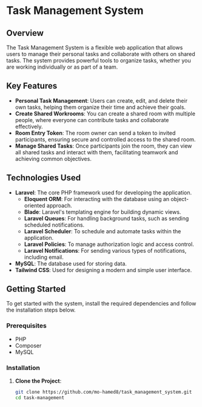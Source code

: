 # Task Management System

## Overview

The Task Management System is a flexible web application that allows users to manage their personal tasks and collaborate with others on shared tasks. The system provides powerful tools to organize tasks, whether you are working individually or as part of a team.

## Key Features

- **Personal Task Management**: Users can create, edit, and delete their own tasks, helping them organize their time and achieve their goals.
- **Create Shared Workrooms**: You can create a shared room with multiple people, where everyone can contribute tasks and collaborate effectively.
- **Room Entry Token**: The room owner can send a token to invited participants, ensuring secure and controlled access to the shared room.
- **Manage Shared Tasks**: Once participants join the room, they can view all shared tasks and interact with them, facilitating teamwork and achieving common objectives.

## Technologies Used

- **Laravel**: The core PHP framework used for developing the application.
  - **Eloquent ORM**: For interacting with the database using an object-oriented approach.
  - **Blade**: Laravel's templating engine for building dynamic views.
  - **Laravel Queues**: For handling background tasks, such as sending scheduled notifications.
  - **Laravel Scheduler**: To schedule and automate tasks within the application.
  - **Laravel Policies**: To manage authorization logic and access control.
  - **Laravel Notifications**: For sending various types of notifications, including email.
- **MySQL**: The database used for storing data.
- **Tailwind CSS**: Used for designing a modern and simple user interface.

## Getting Started

To get started with the system, install the required dependencies and follow the installation steps below.

### Prerequisites

- PHP
- Composer
- MySQL

### Installation

1. **Clone the Project**:
   ```bash
   git clone https://github.com/mo-hamed8/task_management_system.git
   cd task-management

